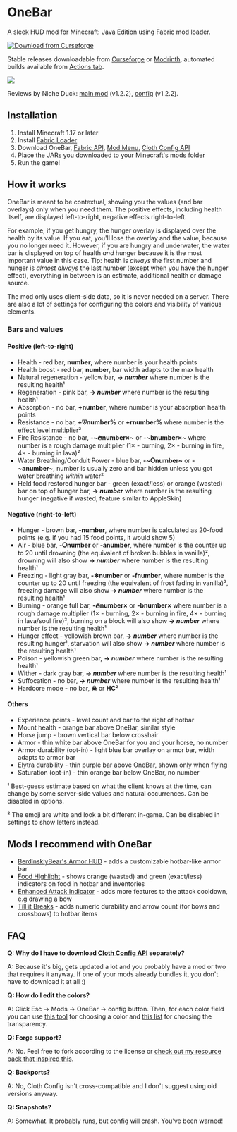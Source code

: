# OneBar

A sleek HUD mod for Minecraft: Java Edition using Fabric mod loader. 

[![Download from Curseforge](https://cf.way2muchnoise.eu/full_onebar_downloads%20on%20Curseforge.svg?badge_style=for_the_badge)](https://www.curseforge.com/minecraft/mc-mods/onebar)

Stable releases downloadable from [Curseforge](https://www.curseforge.com/minecraft/mc-mods/onebar) or [Modrinth](https://modrinth.com/mod/OneBar), automated builds available from [Actions tab](https://github.com/Madis0/OneBar/actions).

![](https://i.ibb.co/XtPJdcy/image.png)

Reviews by Niche Duck: [main mod](https://www.youtube.com/watch?v=-Exd6HXWSpc) (v1.2.2), [config](https://www.youtube.com/watch?v=fJbe21IGc7U) (v1.2.2). 

## Installation

1. Install Minecraft 1.17 or later
2. Install [Fabric Loader](https://fabricmc.net/use/)
3. Download OneBar, [Fabric API](https://www.curseforge.com/minecraft/mc-mods/fabric-api), [Mod Menu](https://www.curseforge.com/minecraft/mc-mods/modmenu), [Cloth Config API](https://www.curseforge.com/minecraft/mc-mods/cloth-config)
4. Place the JARs you downloaded to your Minecraft's mods folder
5. Run the game!

## How it works

OneBar is meant to be contextual, showing you the values (and bar overlays) only when you need them. The positive effects, including health itself, are displayed left-to-right, negative effects right-to-left. 

For example, if you get hungry, the hunger overlay is displayed over the health by its value. If you eat, you'll lose the overlay and the value, because you no longer need it. However, if you are hungry and underwater, the water bar is displayed on top of health _and_ hunger because it is the most important value in this case. Tip: health is _always_ the first number and hunger is _almost always_ the last number (except when you have the hunger effect), everything in between is an estimate, additional health or damage source.

The mod only uses client-side data, so it is never needed on a server. There are also a lot of settings for configuring the colors and visibility of various elements.

### Bars and values

#### Positive (left-to-right)

* Health - red bar, **number**, where number is your health points
* Health boost - red bar, **number**, bar width adapts to the max health
* Natural regeneration - yellow bar, **→ _number_** where number is the resulting health¹
* Regeneration - pink bar, **→ _number_** where number is the resulting health¹
* Absorption - no bar, **+number**, where number is your absorption health points
* Resistance - no bar, **+⛨number%** or **+rnumber%** where number is the [effect level multiplier](https://minecraft.gamepedia.com/Resistance#Effect)²
* Fire Resistance - no bar, **-~🔥number×~** or **-~bnumber×~** where number is a rough damage multiplier (1× - burning, 2× - burning in fire, 4× - burning in lava)²
* Water Breathing/Conduit Power - blue bar, **-~⭘number~** or **-~anumber~**, number is usually zero and bar hidden unless you got water breathing _within_ water²
* Held food restored hunger bar - green (exact/less) or orange (wasted) bar on top of hunger bar, **→ _number_** where number is the resulting hunger (negative if wasted; feature similar to AppleSkin)

#### Negative (right-to-left)

* Hunger - brown bar, **-number**, where number is calculated as 20-food points (e.g. if you had 15 food points, it would show 5)
* Air - blue bar, **-⭘number** or **-anumber**, where number is the counter up to 20 until drowning (the equivalent of broken bubbles in vanilla)², drowning will also show **→ _number_** where number is the resulting health¹
* Freezing - light gray bar, **-❄number** or **-fnumber**, where number is the counter up to 20 until freezing (the equivalent of frost fading in vanilla)², freezing damage will also show **→ _number_** where number is the resulting health¹
* Burning - orange full bar, **-🔥number×** or **-bnumber×** where number is a rough damage multiplier (1× - burning, 2× - burning in fire, 4× - burning in lava/soul fire)², burning on a block will also show **→ _number_** where number is the resulting health¹
* Hunger effect - yellowish brown bar, **→ _number_** where number is the resulting hunger¹, starvation will also show **→ _number_** where number is the resulting health¹
* Poison - yellowish green bar, **→ _number_** where number is the resulting health¹
* Wither - dark gray bar, **→ _number_** where number is the resulting health¹
* Suffocation - no bar, **→ _number_** where number is the resulting health¹
* Hardcore mode - no bar, **☠** or **HC**²

#### Others

* Experience points - level count and bar to the right of hotbar
* Mount health - orange bar above OneBar, similar style
* Horse jump - brown vertical bar below crosshair
* Armor - thin white bar above OneBar for you and your horse, no number
* Armor durability (opt-in) - light blue bar overlay on armor bar, width adapts to armor bar
* Elytra durability - thin purple bar above OneBar, shown only when flying
* Saturation (opt-in) - thin orange bar below OneBar, no number

¹ Best-guess estimate based on what the client knows at the time, can change by some server-side values and natural occurrences. Can be disabled in options.

² The emoji are white and look a bit different in-game. Can be disabled in settings to show letters instead.

## Mods I recommend with OneBar

* [BerdinskiyBear's Armor HUD](https://www.curseforge.com/minecraft/mc-mods/berdinskiybears-armor-hud) - adds a customizable hotbar-like armor bar
* [Food Highlight](https://www.curseforge.com/minecraft/mc-mods/food-highlight) - shows orange (wasted) and green (exact/less) indicators on food in hotbar and inventories
* [Enhanced Attack Indicator](https://www.curseforge.com/minecraft/mc-mods/enhanced-attack-indicator) - adds more features to the attack cooldown, e.g drawing a bow
* [Till it Breaks](https://www.curseforge.com/minecraft/mc-mods/till-it-breaks) - adds numeric durability and arrow count (for bows and crossbows) to hotbar items

## FAQ

**Q: Why do I have to download [Cloth Config API](https://www.curseforge.com/minecraft/mc-mods/cloth-config) separately?**

A: Because it's big, gets updated a lot and you probably have a mod or two that requires it anyway. If one of your mods already bundles it, you don't have to download it at all :)

**Q: How do I edit the colors?**

A: Click Esc -> Mods -> OneBar -> config button. Then, for each color field you can use [this tool](https://htmlcolorcodes.com/color-picker/) for choosing a color and [this list](https://gist.github.com/lopspower/03fb1cc0ac9f32ef38f4#all-hex-value-from-100-to-0-alpha) for choosing the transparency.

**Q: Forge support?**

A: No. Feel free to fork according to the license or [check out my resource pack that inspired this](https://www.curseforge.com/minecraft/texture-packs/material-design-hud).

**Q: Backports?**

A: No, Cloth Config isn't cross-compatible and I don't suggest using old versions anyway.

**Q: Snapshots?**

A: Somewhat. It probably runs, but config will crash. You've been warned!
